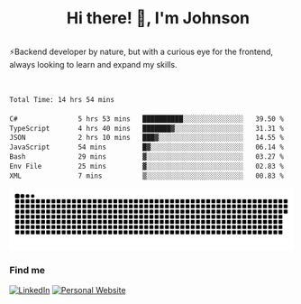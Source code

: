 <div id="user-content-toc">
  <ul align="center">
    <summary><h1 style="display: inline-block">Hi there! 👋, I'm Johnson</h1></summary>
  </ul>
</div>

⚡Backend developer by nature, but with a curious eye for the frontend, always looking to learn and expand my skills.

<br>


<!--START_SECTION:waka-->

```txt
Total Time: 14 hrs 54 mins

C#               5 hrs 53 mins   ██████████░░░░░░░░░░░░░░░   39.50 %
TypeScript       4 hrs 40 mins   ███████▓░░░░░░░░░░░░░░░░░   31.31 %
JSON             2 hrs 10 mins   ███▓░░░░░░░░░░░░░░░░░░░░░   14.55 %
JavaScript       54 mins         █▓░░░░░░░░░░░░░░░░░░░░░░░   06.14 %
Bash             29 mins         ▓░░░░░░░░░░░░░░░░░░░░░░░░   03.27 %
Env File         25 mins         ▓░░░░░░░░░░░░░░░░░░░░░░░░   02.83 %
XML              7 mins          ▒░░░░░░░░░░░░░░░░░░░░░░░░   00.83 %
```

<!--END_SECTION:waka-->

<picture>
  <source  srcset="https://github.com/joshwambere/joshwambere/blob/output/github-contribution-grid-snake-dark.svg?palette=github-dark">
  <source  srcset="https://github.com/joshwambere/joshwambere/blob/output/github-contribution-grid-snake.svg">
  <img alt="github contribution grid snake animation" src="https://github.com/joshwambere/joshwambere/blob/output/github-contribution-grid-snake.svg">
</picture>

### Find me
<a href="https://www.linkedin.com/in/dusabe-johnson" target="_blank"><img src="https://img.shields.io/badge/LinkedIn-%230077B5.svg?&style=flat&logo=linkedin&logoColor=white" alt="LinkedIn"></a>
‎‎ [![Personal Website](https://img.shields.io/badge/visit-Johnsonis.me-blue)](https://johnsonis.me/)
